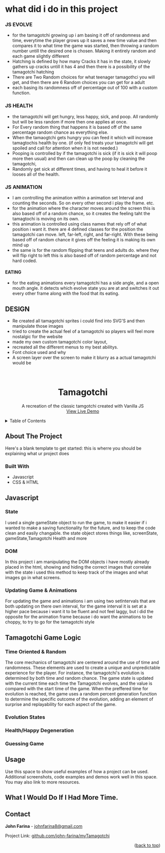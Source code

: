 <a name="readme-top"></a>

# what did i do in this project

<!-- ## JAVSCRIPT
- manipualted the DOM images to create the illusion of a alive pet,
- set a game state that the whole game revolves arounds saving values,
- Game that is oriented around time so it will hatch and grow up depending on how long it is open for.
- Set a custom health degen and food so the player can interact and feed the tamagotchi -->

### JS EVOLVE
- for the tamagotchi growing up i am basing it off of randomness and time, everytime the player grows up it saves a new time value and then compares it to what time the game was started, then throwing a random number untill the desired one is chosen. Making it entirely random and each game slightly different
- Hatching is defined by how many Cracks it has in the state, it slowly gathers up cracks untill it has 4 and then there is a possibility of the tamagotchi hatching
- There are Two Random choices for what teenager tamagothci you will get, and then there are 6 Random choices you can get for a adult
- each basing its randomness off of percentage out of 100 with a custom function.

### JS HEALTH
- the tamagotchi will get hungry, less happy, sick, and poop. All randomly but will be less random if more then one applies at once.
- For Every random thing that happens it is based off of the same percentage random chance as everything else.
- When the tamaogtchi gets hungry you can feed it which will increase tamagtochis health by one. (if only fed treats your tamagotchi will get spoiled and call for attention when it is not needed.)
- Pooping is controlled by if the tamagotchi is sick (if it is sick it will poop more then usual) and then can clean up the poop by cleaning the tamagotchi,
- Randomly get sick at different times, and having to heal it before it looses all of the health.

### JS ANIMATION
- I am controlling the animation within a animation set Interval and counting the seconds. So on every other second i play the frame. etc.
- for the animation where the character moves around the screen this is also based off of a random chance, so it creates the feeling taht the tamagtochi is moving on its own.
- this animation is controlled using class names that rely off of what position i want it. there are 4 defined classes for the position the tamagotchi can move. left, far-left, right, and far-right. With these being based off of random chance it gives off the feeling it is making its own mind up
- the same is for the random flipping that teens and adults do. where they will flip right to left this is also based off of random percentage and not hard coded.

#### EATING
- for the eating animations every tamagotchi has a side angle, and a open mouth angle. it detects which evolve state you are at and switches it out every other frame along with the food that its eating.


## DESIGN
- Re created all tamagotchi sprites i could find into SVG'S and then manipulate those images
- tried to create the actual feel of a tamagotchi so players will feel more nostalgic for the website
- made my own custom tamagotchi color layout,
- recreated all the different menus to my best abilitys.
- Font choice used and why
- A screen layer over the screen to make it blurry as a actual tamagotchi would be

<!-- PROJECT LOGO -->
<br />
<div align="center">

<h1 align="center">Tamagotchi</h1>

  <p align="center">
   A recreation of the classic tamgotchi created with Vanilla JS
    <br />
    <a href="https://linktowebsite.com">View Live Demo</a>
</div>

<!-- TABLE OF CONTENTS -->
<details>
  <summary>Table of Contents</summary>
  <ol>
    <li>
      <a href="#about-the-project">About The Project</a>
      <ul>
        <li><a href="#built-with">Built With</a></li>
      </ul>
    </li>
    <li>
      <a href="#getting-started">JavaScript</a>
      <ul>
        <li><a href="#prerequisites">State</a></li>
        <li><a href="#installation">Gameplay</a></li>
        <li><a href="#installation">Animations</a></li>
      </ul>
    </li>
    <li>
      <a href="#getting-started">Design</a>
      <ul>
        <li><a href="#prerequisites">Characters</a></li>
        <li><a href="#installation">Device</a></li>
        <li><a href="#installation">More</a></li>
      </ul>
    </li>
    <li><a href="#usage">Usage</a></li>
    <li><a href="#contact">Contact</a></li>
  </ol>
</details>


<!-- ABOUT THE PROJECT -->
## About The Project

Here's a blank template to get started: this is wherre you should be explaining what ur project does

### Built With
 - Javascript
 - CSS & HTML

## Javascript

### State
I used a single gameState object to run the game, to make it easier if i wanted to make a saving functionality for the future, and to keep the code clean and easily changable. the state object stores things like, screenState, gameState,Tamagotchi Health and more

### DOM
In this project i am manipulating the DOM objects i have mostly already placed in the html, showing and hiding the correct images that correlate with the state i used this method to keep track of the images and what images go in what screens.

### Updating Game & Animations
For updating the game and animations i am using two setIntervals that are both updating on there own interval, for the game interval it is set at a higher pace because i want it to be fluent and not feel laggy, but i did the opposite for the animation frame because i do want the animations to be choppy, to try to go for the tamagotchi style

## Tamagotchi Game Logic

### Time Oriented & Random
The core mechanics of tamagotchi are centered around the use of time and randomness. These elements are used to create a unique and unpredictable experience for the player. For instance, the tamagotchi's evolution is determined by both time and random chance. The game state is updated with the current time each time the Tamagotchi evolves, and the value is compared with the start time of the game. When the preffered time for evolution is reached, the game uses a random percent generation function to determine the specific outcome of the evolution, adding an element of surprise and replayability for each aspect of the game.

### Evolution States

### Health/Happy Degeneration

### Guessing Game

<!-- USAGE EXAMPLES -->
## Usage

Use this space to show useful examples of how a project can be used. Additional screenshots, code examples and demos work well in this space. You may also link to more resources.

## What I Would Do If I Had More Time.


<!-- CONTACT -->
## Contact

**John Farina** - johnfarina8@gmail.com

Project Link: [github.com/john-farina/myTamagotchi](https://github.com/john-farina/myTamagotchi)

<p align="right">(<a href="#readme-top">back to top</a>)</p>





